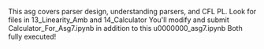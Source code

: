 This asg covers parser design, understanding parsers, and CFL PL.
Look for files in 13_Linearity_Amb and 14_Calculator
You'll modify and submit Calculator_For_Asg7.ipynb in addition to this u0000000_asg7.ipynb 
Both fully executed!
